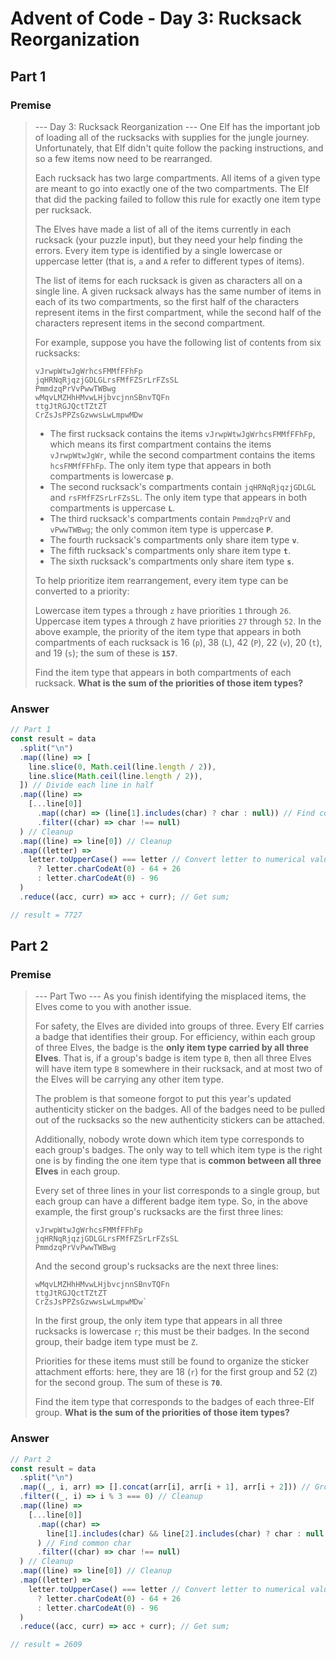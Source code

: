 # Advent of Code - Day 3: Rucksack Reorganization

## Part 1

### Premise

> --- Day 3: Rucksack Reorganization ---
> One Elf has the important job of loading all of the rucksacks with supplies for the jungle journey. Unfortunately, that Elf didn't quite follow the packing instructions, and so a few items now need to be rearranged.
>
> Each rucksack has two large compartments. All items of a given type are meant to go into exactly one of the two compartments. The Elf that did the packing failed to follow this rule for exactly one item type per rucksack.
>
> The Elves have made a list of all of the items currently in each rucksack (your puzzle input), but they need your help finding the errors. Every item type is identified by a single lowercase or uppercase letter (that is, `a` and `A` refer to different types of items).
>
> The list of items for each rucksack is given as characters all on a single line. A given rucksack always has the same number of items in each of its two compartments, so the first half of the characters represent items in the first compartment, while the second half of the characters represent items in the second compartment.
>
> For example, suppose you have the following list of contents from six rucksacks:
>
> ```
> vJrwpWtwJgWrhcsFMMfFFhFp
> jqHRNqRjqzjGDLGLrsFMfFZSrLrFZsSL
> PmmdzqPrVvPwwTWBwg
> wMqvLMZHhHMvwLHjbvcjnnSBnvTQFn
> ttgJtRGJQctTZtZT
> CrZsJsPPZsGzwwsLwLmpwMDw
> ```
>
> - The first rucksack contains the items `vJrwpWtwJgWrhcsFMMfFFhFp`, which means its first compartment contains the items `vJrwpWtwJgWr`, while the second compartment contains the items `hcsFMMfFFhFp`. The only item type that appears in both compartments is lowercase **`p`**.
> - The second rucksack's compartments contain `jqHRNqRjqzjGDLGL` and `rsFMfFZSrLrFZsSL`. The only item type that appears in both compartments is uppercase **`L`**.
> - The third rucksack's compartments contain `PmmdzqPrV` and `vPwwTWBwg`; the only common item type is uppercase **`P`**.
> - The fourth rucksack's compartments only share item type **`v`**.
> - The fifth rucksack's compartments only share item type **`t`**.
> - The sixth rucksack's compartments only share item type **`s`**.
>
> To help prioritize item rearrangement, every item type can be converted to a priority:
>
> Lowercase item types `a` through `z` have priorities `1` through `26`.
> Uppercase item types `A` through `Z` have priorities `27` through `52`.
> In the above example, the priority of the item type that appears in both compartments of each rucksack is 16 (`p`), 38 (`L`), 42 (`P`), 22 (`v`), 20 (`t`), and 19 (`s`); the sum of these is **`157`**.
>
> Find the item type that appears in both compartments of each rucksack. **What is the sum of the priorities of those item types?**

### Answer

```javascript
// Part 1
const result = data
  .split("\n")
  .map((line) => [
    line.slice(0, Math.ceil(line.length / 2)),
    line.slice(Math.ceil(line.length / 2)),
  ]) // Divide each line in half
  .map((line) =>
    [...line[0]]
      .map((char) => (line[1].includes(char) ? char : null)) // Find common char
      .filter((char) => char !== null)
  ) // Cleanup
  .map((line) => line[0]) // Cleanup
  .map((letter) =>
    letter.toUpperCase() === letter // Convert letter to numerical value
      ? letter.charCodeAt(0) - 64 + 26
      : letter.charCodeAt(0) - 96
  )
  .reduce((acc, curr) => acc + curr); // Get sum;

// result = 7727
```

## Part 2

### Premise

> --- Part Two ---
> As you finish identifying the misplaced items, the Elves come to you with another issue.
>
> For safety, the Elves are divided into groups of three. Every Elf carries a badge that identifies their group. For efficiency, within each group of three Elves, the badge is the **only item type carried by all three Elves**. That is, if a group's badge is item type `B`, then all three Elves will have item type `B` somewhere in their rucksack, and at most two of the Elves will be carrying any other item type.
>
> The problem is that someone forgot to put this year's updated authenticity sticker on the badges. All of the badges need to be pulled out of the rucksacks so the new authenticity stickers can be attached.
>
> Additionally, nobody wrote down which item type corresponds to each group's badges. The only way to tell which item type is the right one is by finding the one item type that is **common between all three Elves** in each group.
>
> Every set of three lines in your list corresponds to a single group, but each group can have a different badge item type. So, in the above example, the first group's rucksacks are the first three lines:
>
> ```
> vJrwpWtwJgWrhcsFMMfFFhFp
> jqHRNqRjqzjGDLGLrsFMfFZSrLrFZsSL
> PmmdzqPrVvPwwTWBwg
> ```
>
> And the second group's rucksacks are the next three lines:
>
> ```
> wMqvLMZHhHMvwLHjbvcjnnSBnvTQFn
> ttgJtRGJQctTZtZT
> CrZsJsPPZsGzwwsLwLmpwMDw`
> ```
>
> In the first group, the only item type that appears in all three rucksacks is lowercase `r`; this must be their badges. In the second group, their badge item type must be `Z`.
>
> Priorities for these items must still be found to organize the sticker attachment efforts: here, they are 18 (`r`) for the first group and 52 (`Z`) for the second group. The sum of these is **`70`**.
>
> Find the item type that corresponds to the badges of each three-Elf group. **What is the sum of the priorities of those item types?**

### Answer

```javascript
// Part 2
const result = data
  .split("\n")
  .map((_, i, arr) => [].concat(arr[i], arr[i + 1], arr[i + 2])) // Group each 3 lines together
  .filter((_, i) => i % 3 === 0) // Cleanup
  .map((line) =>
    [...line[0]]
      .map((char) =>
        line[1].includes(char) && line[2].includes(char) ? char : null
      ) // Find common char
      .filter((char) => char !== null)
  ) // Cleanup
  .map((line) => line[0]) // Cleanup
  .map((letter) =>
    letter.toUpperCase() === letter // Convert letter to numerical value
      ? letter.charCodeAt(0) - 64 + 26
      : letter.charCodeAt(0) - 96
  )
  .reduce((acc, curr) => acc + curr); // Get sum;

// result = 2609
```
